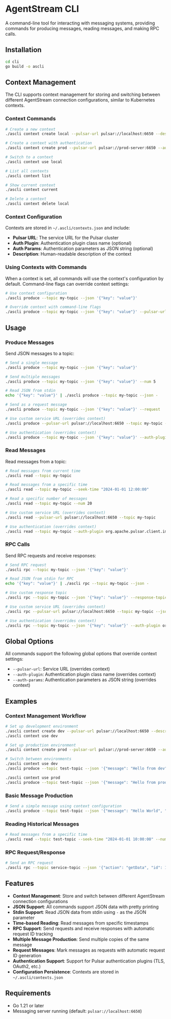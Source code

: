 # AgentStream CLI

A command-line tool for interacting with messaging systems, providing commands for producing messages, reading messages, and making RPC calls.

## Installation

```bash
cd cli
go build -o ascli
```

## Context Management

The CLI supports context management for storing and switching between different AgentStream connection configurations, similar to Kubernetes contexts.

### Context Commands

```bash
# Create a new context
./ascli context create local --pulsar-url pulsar://localhost:6650 --description "Local development environment"

# Create a context with authentication
./ascli context create prod --pulsar-url pulsar://prod-server:6650 --auth-plugin org.apache.pulsar.client.impl.auth.AuthenticationTls --auth-params '{"tlsCertFile": "/path/to/cert.pem"}' --description "Production environment"

# Switch to a context
./ascli context use local

# List all contexts
./ascli context list

# Show current context
./ascli context current

# Delete a context
./ascli context delete local
```

### Context Configuration

Contexts are stored in `~/.ascli/contexts.json` and include:
- **Pulsar URL**: The service URL for the Pulsar cluster
- **Auth Plugin**: Authentication plugin class name (optional)
- **Auth Params**: Authentication parameters as JSON string (optional)
- **Description**: Human-readable description of the context

### Using Contexts with Commands

When a context is set, all commands will use the context's configuration by default. Command-line flags can override context settings:

```bash
# Use context configuration
./ascli produce --topic my-topic --json '{"key": "value"}'

# Override context with command-line flags
./ascli produce --topic my-topic --json '{"key": "value"}' --pulsar-url pulsar://other-server:6650
```

## Usage

### Produce Messages

Send JSON messages to a topic:

```bash
# Send a single message
./ascli produce --topic my-topic --json '{"key": "value"}'

# Send multiple messages
./ascli produce --topic my-topic --json '{"key": "value"}' --num 5

# Read JSON from stdin
echo '{"key": "value"}' | ./ascli produce --topic my-topic --json -

# Send as a request message
./ascli produce --topic my-topic --json '{"key": "value"}' --request

# Use custom service URL (overrides context)
./ascli produce --pulsar-url pulsar://localhost:6650 --topic my-topic --json '{"key": "value"}'

# Use authentication (overrides context)
./ascli produce --topic my-topic --json '{"key": "value"}' --auth-plugin org.apache.pulsar.client.impl.auth.AuthenticationTls --auth-params '{"tlsCertFile": "/path/to/cert.pem", "tlsKeyFile": "/path/to/key.pem"}'
```

### Read Messages

Read messages from a topic:

```bash
# Read messages from current time
./ascli read --topic my-topic

# Read messages from a specific time
./ascli read --topic my-topic --seek-time "2024-01-01 12:00:00"

# Read a specific number of messages
./ascli read --topic my-topic --num 20

# Use custom service URL (overrides context)
./ascli read --pulsar-url pulsar://localhost:6650 --topic my-topic

# Use authentication (overrides context)
./ascli read --topic my-topic --auth-plugin org.apache.pulsar.client.impl.auth.AuthenticationTls --auth-params '{"tlsCertFile": "/path/to/cert.pem", "tlsKeyFile": "/path/to/key.pem"}'
```

### RPC Calls

Send RPC requests and receive responses:

```bash
# Send RPC request
./ascli rpc --topic my-topic --json '{"key": "value"}'

# Read JSON from stdin for RPC
echo '{"key": "value"}' | ./ascli rpc --topic my-topic --json -

# Use custom response topic
./ascli rpc --topic my-topic --json '{"key": "value"}' --response-topic my-response-topic

# Use custom service URL (overrides context)
./ascli rpc --pulsar-url pulsar://localhost:6650 --topic my-topic --json '{"key": "value"}'

# Use authentication (overrides context)
./ascli rpc --topic my-topic --json '{"key": "value"}' --auth-plugin org.apache.pulsar.client.impl.auth.AuthenticationTls --auth-params '{"tlsCertFile": "/path/to/cert.pem", "tlsKeyFile": "/path/to/key.pem"}'
```

## Global Options

All commands support the following global options that override context settings:

- `--pulsar-url`: Service URL (overrides context)
- `--auth-plugin`: Authentication plugin class name (overrides context)
- `--auth-params`: Authentication parameters as JSON string (overrides context)

## Examples

### Context Management Workflow

```bash
# Set up development environment
./ascli context create dev --pulsar-url pulsar://localhost:6650 --description "Development environment"
./ascli context use dev

# Set up production environment
./ascli context create prod --pulsar-url pulsar://prod-server:6650 --auth-plugin org.apache.pulsar.client.impl.auth.AuthenticationTls --auth-params '{"tlsCertFile": "/path/to/cert.pem"}' --description "Production environment"

# Switch between environments
./ascli context use dev
./ascli produce --topic test-topic --json '{"message": "Hello from dev"}'

./ascli context use prod
./ascli produce --topic test-topic --json '{"message": "Hello from prod"}'
```

### Basic Message Production

```bash
# Send a simple message using context configuration
./ascli produce --topic test-topic --json '{"message": "Hello World", "timestamp": "2024-01-01T12:00:00Z"}'
```

### Reading Historical Messages

```bash
# Read messages from a specific time
./ascli read --topic test-topic --seek-time "2024-01-01 10:00:00" --num 5
```

### RPC Request/Response

```bash
# Send an RPC request
./ascli rpc --topic service-topic --json '{"action": "getData", "id": 123}'
```

## Features

- **Context Management**: Store and switch between different AgentStream connection configurations
- **JSON Support**: All commands support JSON data with pretty printing
- **Stdin Support**: Read JSON data from stdin using `-` as the JSON parameter
- **Time-based Reading**: Read messages from specific timestamps
- **RPC Support**: Send requests and receive responses with automatic request ID tracking
- **Multiple Message Production**: Send multiple copies of the same message
- **Request Messages**: Mark messages as requests with automatic request ID generation
- **Authentication Support**: Support for Pulsar authentication plugins (TLS, OAuth2, etc.)
- **Configuration Persistence**: Contexts are stored in `~/.ascli/contexts.json`

## Requirements

- Go 1.21 or later
- Messaging server running (default: `pulsar://localhost:6650`) 